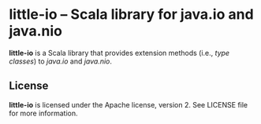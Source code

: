 # little-io &ndash; Scala library for java.io and java.nio

**little-io** is a Scala library that provides extension methods (i.e., _type classes_)
to _java.io_ and _java.nio_.

## License
**little-io** is licensed under the Apache license, version 2. See LICENSE
file for more information.
